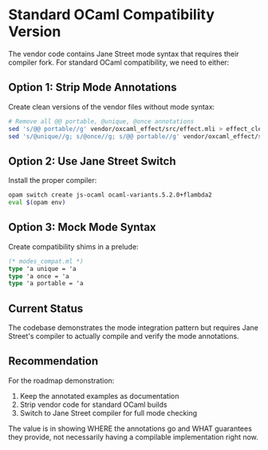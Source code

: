 # Standard OCaml Compatibility Version

The vendor code contains Jane Street mode syntax that requires their compiler fork. For standard OCaml compatibility, we need to either:

## Option 1: Strip Mode Annotations

Create clean versions of the vendor files without mode syntax:

```bash
# Remove all @@ portable, @unique, @once annotations
sed 's/@@ portable//g' vendor/oxcaml_effect/src/effect.mli > effect_clean.mli
sed 's/@unique//g; s/@once//g; s/@@ portable//g' vendor/oxcaml_effect/src/effect.ml > effect_clean.ml
```

## Option 2: Use Jane Street Switch

Install the proper compiler:
```bash
opam switch create js-ocaml ocaml-variants.5.2.0+flambda2
eval $(opam env)
```

## Option 3: Mock Mode Syntax

Create compatibility shims in a prelude:
```ocaml
(* modes_compat.ml *)
type 'a unique = 'a
type 'a once = 'a  
type 'a portable = 'a
```

## Current Status

The codebase demonstrates the mode integration pattern but requires Jane Street's compiler to actually compile and verify the mode annotations.

## Recommendation

For the roadmap demonstration:
1. Keep the annotated examples as documentation
2. Strip vendor code for standard OCaml builds  
3. Switch to Jane Street compiler for full mode checking

The value is in showing WHERE the annotations go and WHAT guarantees they provide, not necessarily having a compilable implementation right now.